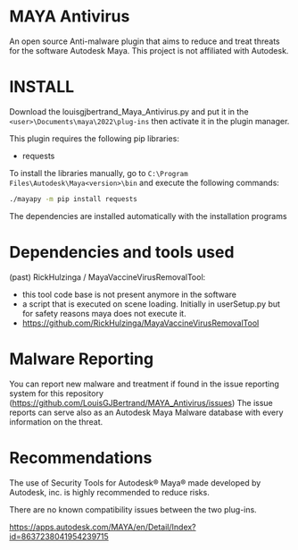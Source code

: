 # MAYA Antivirus

An open source Anti-malware plugin that aims to reduce and treat threats for the software Autodesk Maya. This project is not affiliated with Autodesk.


# INSTALL

Download the louisgjbertrand_Maya_Antivirus.py and put it in the `<user>\Documents\maya\2022\plug-ins` then activate it in the plugin manager.


This plugin requires the following pip libraries:
  - requests


To install the libraries manually, go to `C:\Program Files\Autodesk\Maya<version>\bin` and execute the following commands:

```sh
./mayapy -m pip install requests
```

The dependencies are installed automatically with the installation programs

# Dependencies and tools used

(past) RickHulzinga / MayaVaccineVirusRemovalTool:
  - this tool code base is not present anymore in the software
  - a script that is executed on scene loading. Initially in userSetup.py but for safety reasons maya does not execute it.
  - https://github.com/RickHulzinga/MayaVaccineVirusRemovalTool

# Malware Reporting

You can report new malware and treatment if found in the issue reporting system for this repository (https://github.com/LouisGJBertrand/MAYA_Antivirus/issues)
The issue reports can serve also as an Autodesk Maya Malware database with every information on the threat.

# Recommendations

The use of Security Tools for Autodesk® Maya® made developed by Autodesk, inc. is highly recommended to reduce risks.

There are no known compatibility issues between the two plug-ins.

https://apps.autodesk.com/MAYA/en/Detail/Index?id=8637238041954239715
